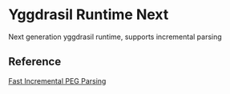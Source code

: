 Yggdrasil Runtime Next
======================

Next generation yggdrasil runtime, supports incremental parsing

## Reference

[Fast Incremental PEG Parsing](https://people.seas.harvard.edu/~chong/pubs/gpeg_sle21.pdf)